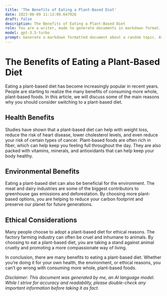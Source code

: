 ```yaml
---
title: 'The Benefits of Eating a Plant-Based Diet'
date: 2023-06-09 11:13:09.647926
draft: false
description: The Benefits of Eating a Plant-Based Diet
role: You are a writer, made to generate documents in markdown format. It is very important that all of the documents you generate are in valid markdown format.
model: gpt-3.5-turbo
prompt: Generate a markdown formatted document about a random topic. At the bottom, include a disclaimer explaining that the document was generated by you. The first line of the document should be the title. Make sure that the entire document is in proper markdown format, using a mix of various tags to make the document visually appealing.
---
```


# The Benefits of Eating a Plant-Based Diet

Eating a plant-based diet has become increasingly popular in recent years. People are starting to realize the many benefits of consuming more whole, plant-based foods. In this article, we will discuss some of the main reasons why you should consider switching to a plant-based diet.

## Health Benefits
Studies have shown that a plant-based diet can help with weight loss, reduce the risk of heart disease, lower cholesterol levels, and even reduce your risk of certain types of cancer. Plant-based foods are often rich in fiber, which can help keep you feeling full throughout the day. They are also packed with vitamins, minerals, and antioxidants that can help keep your body healthy.

## Environmental Benefits
Eating a plant-based diet can also be beneficial for the environment. The meat and dairy industries are some of the biggest contributors to greenhouse gas emissions and deforestation. By choosing more plant-based options, you are helping to reduce your carbon footprint and preserve our planet for future generations.

## Ethical Considerations
Many people choose to adopt a plant-based diet for ethical reasons. The factory farming industry can often be cruel and inhumane to animals. By choosing to eat a plant-based diet, you are taking a stand against animal cruelty and promoting a more compassionate way of living.

In conclusion, there are many benefits to eating a plant-based diet. Whether you’re doing it for your own health, the environment, or ethical reasons, you can’t go wrong with consuming more whole, plant-based foods.

*Disclaimer: This document was generated by me, an AI language model. While I strive for accuracy and readability, please double-check any important information before taking it as fact.*